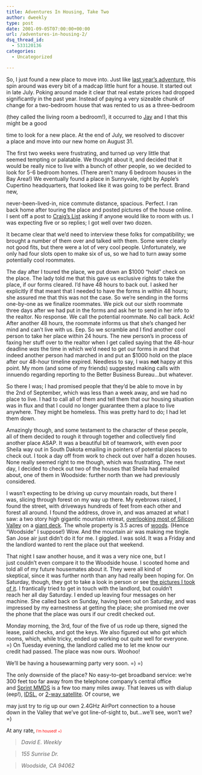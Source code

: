 ```yaml
---
title: Adventures In Housing, Take Two
author: dweekly
type: post
date: 2001-09-05T07:00:00+00:00
url: /adventures-in-housing-2/
dsq_thread_id:
  - 533120136
categories:
  - Uncategorized

---
```

So, I just found a new place to move into. Just like [last year&#8217;s adventure][1], this spin around was every bit of a madcap little hunt for a house. It started out in late July. Poking around made it clear that real estate prices had dropped significantly in the past year. Instead of paying a very sizeable chunk of change for a two-bedroom house that was rented to us as a three-bedroom

(they called the living room a bedroom!), it occurred to [Jay][2] and I that this might be a good
  
time to look for a new place. At the end of July, we resolved to discover a place and move into our new home on August 31.

The first two weeks were frustrating, and turned up very little that seemed tempting or palatable. We thought about it, and decided that it would be really nice to live with a bunch of other people, so we decided to look for 5-6 bedroom homes. (There aren&#8217;t many 6 bedroom houses in the Bay Area!) We eventually found a place in Sunnyvale, right by Apple&#8217;s Cupertino headquarters, that looked like it was going to be perfect. Brand new,
  
never-been-lived-in, nice commute distance, spacious. Perfect. I ran back home after touring the place and posted pictures of the house online. I sent off a post to [Craig&#8217;s List][3] asking if anyone would like to room with us. I was expecting five or so replies; I got well over two dozen.

It became clear that we&#8217;d need to interview these folks for compatibility; we brought a number of them over and talked with them. Some were clearly not good fits, but there were a lot of very cool people. Unfortunately, we only had four slots open to make six of us, so we had to turn away some potentially cool roommates.

The day after I toured the place, we put down an $1000 &#8220;hold&#8221; check on the place. The lady told me that this gave us exclusive rights to take the place, if our forms cleared. I&#8217;d have 48 hours to back out. I asked her explicitly if that meant that I needed to have the forms in within 48 hours; she assured me that this was not the case. So we&#8217;re sending in the forms one-by-one as we finalize roommates. We pick out our sixth roommate three days after we had put in the forms and ask her to send in her info to the realtor. No response. We call the potential roommate. No call back. Ack! After another 48 hours, the roommate informs us that she&#8217;s changed her mind and can&#8217;t live with us. Eep. So we scramble and I find another cool person to take her place within 24 hours. The new person&#8217;s in process of faxing her stuff over to the realtor when I get called saying that the 48-hour deadline _was_ the time in which we&#8217;d need to get our forms in and that indeed another person had marched in and put an $1000 hold on the place after our 48-hour timeline expired. Needless to say, I was **not** happy at this point. My mom (and some of my friends) suggested making calls with innuendo regarding reporting to the Better Business Bureau&#8230;but whatever.

So there I was; I had promised people that they&#8217;d be able to move in by the 2nd of September, which was less than a week away, and we had no place to live. I had to call all of them and tell them that our housing situation was in flux and that I could no longer guarantee them a place to live anywhere. They might be homeless. This was pretty hard to do; I had let them down.

Amazingly though, and some testament to the character of these people, all of them decided to rough it through together and collectively find another place ASAP. It was a beautiful bit of teamwork, with even poor Sheila way out in South Dakota emailing in pointers of potential places to check out. I took a day off from work to check out over half a dozen houses. None really seemed right to me though, which was frustrating. The next day, I decided to check out two of the houses that Sheila had emailed about, one of them in Woodside: further north than we had previously considered.

I wasn&#8217;t expecting to be driving up curvy mountain roads, but there I was, slicing through forest on my way up there. My eyebrows raised, I found the street, with driveways hundreds of feet from each other and forest all around. I found the address, drove in, and was amazed at what I saw: a two story high gigantic mountain retreat, [overlooking most of Silicon Valley][4] on a [giant deck][5]. The whole property is 3.5 acres of [woods][6]. (Hence &#8220;Woodside&#8221; I suppose!) Wow. And the mountain air was making me tingle. San Jose air just didn&#8217;t do it for me. I giggled. I was sold. It was a Friday and the landlord wanted to rent the place out that weekend.

That night I saw another house, and it was a very nice one, but I just couldn&#8217;t even compare it to the Woodside house. I scooted home and told all of my future housemates about it. They were all kind of skeptical, since it was further north than any had really been hoping for. On Saturday, though, they got to take a look in person or see [the pictures I took of it][7]. I frantically tried to get in touch with the landlord, but couldn&#8217;t reach her all day Saturday. I ended up leaving four messages on her machine. She called back on Sunday, having been out on Saturday, and was impressed by my earnestness at getting the place; she promised me over the phone that the place was ours if our credit checked out.

Monday morning, the 3rd, four of the five of us rode up there, signed the lease, paid checks, and got the keys. We also figured out who got which rooms, which, while tricky, ended up working out quite well for everyone. =) On Tuesday evening, the landlord called me to let me know our credit had passed. The place was now ours. Woohoo!

We&#8217;ll be having a housewarming party very soon. =) =)

The only downside of the place? No easy-to-get broadband service: we&#8217;re 300 feet too far away from the telephone company&#8217;s central office and [Sprint MMDS][8] is a few too many miles away. That leaves us with dialup (eep!), [IDSL][9], or [2-way satellite][10]. Of course, we
  
may just try to rig up our own 2.4GHz AirPort connection to a house down in the Valley that we&#8217;ve got line-of-sight to, but&#8230;we&#8217;ll see, won&#8217;t we? =)

At any rate, <span style="color: red; font-size: x-small;">I&#8217;m housed! =)</span>

> _David E. Weekly_
  
>  _155 Sunrise Dr._
  
>  _Woodside, CA 94062_

 [1]: housing.php3
 [2]: http://jay.hackerdojo.com/
 [3]: http://www.craigslist.org/
 [4]: /pictures/newhouse/.full/IMG_2758.JPG
 [5]: /pictures/newhouse/.full/IMG_2759.JPG
 [6]: /pictures/newhouse/.full/IMG_2782.JPG
 [7]: /pictures/newhouse/
 [8]: http://www.sprintbroadband.com/
 [9]: http://www.dslreports.com/information/kb/IDSL
 [10]: http://www.starband.com/
